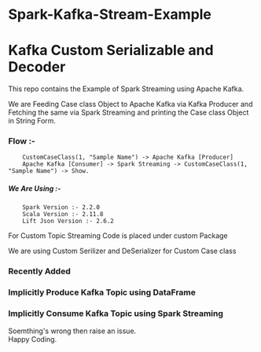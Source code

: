 # Spark-Kafka-Stream-Example
# Kafka Custom Serializable and Decoder

This repo contains the Example of Spark Streaming using Apache Kafka.

We are Feeding Case class Object to Apache Kafka via Kafka Producer and Fetching the same via Spark Streaming and printing the Case class Object in String Form.

### Flow :-<br />
        CustomCaseClass(1, "Sample Name") -> Apache Kafka [Producer]
        Apache Kafka [Consumer] -> Spark Streaming -> CustomCaseClass(1, "Sample Name") -> Show.
        
##### We Are Using :- <br />
        Spark Version :- 2.2.0
        Scala Version :- 2.11.8
        Lift Json Version :- 2.6.2

For Custom Topic Streaming Code is placed under custom Package

We are using Custom Serilizer and DeSerializer for Custom Case class

### Recently Added
### Implicitly Produce Kafka Topic using DataFrame
### Implicitly Consume Kafka Topic using Spark Streaming

Soemthing's wrong then raise an issue. <br>
Happy Coding.
